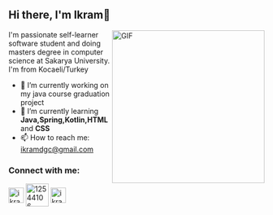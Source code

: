   ## Hi there, I'm Ikram👋


  <img align="right" alt="GIF" width="300" src="https://i.pinimg.com/originals/e4/26/70/e426702edf874b181aced1e2fa5c6cde.gif" />

 
 I'm passionate self-learner software student and doing masters degree in computer science at Sakarya University. 
 I'm from Kocaeli/Turkey 

- 🔭 I’m currently working on my java course graduation project 
- 🌱 I’m currently learning **Java,Spring,Kotlin,HTML** and **CSS**
- 📫 How to reach me: ikramdgc@gmail.com

<h3 align="left">Connect with me:</h3>
<p align="left">
<a href="https://linkedin.com/in/ikramdagci" target="blank"><img align="center" src="https://velanovascular.com/wp-content/uploads/2020/06/LinkedIn.png" alt="ikramdagci" height="30" width="30" /></a>
<a href="https://stackoverflow.com/users/14920086/idg" target="blank"><img align="center" src="https://upload.wikimedia.org/wikipedia/commons/thumb/e/ef/Stack_Overflow_icon.svg/768px-Stack_Overflow_icon.svg.png" alt="12544106" height="45" width="45" /></a>
<a href="https://instagram.com/ikramdagci" target="blank"><img align="center" src="https://upload.wikimedia.org/wikipedia/commons/thumb/e/e7/Instagram_logo_2016.svg/1200px-Instagram_logo_2016.svg.png" alt="ikramdagci" height="30" width="30" /></a>




